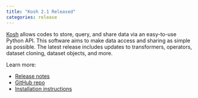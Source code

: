 ```yaml
---
title: "Kosh 2.1 Released"
categories: release
---
```


[Kosh](https://github.com/LLNL/kosh) allows codes to store, query, and share data via an easy-to-use Python API. This software aims to make data access and sharing as simple as possible. The latest release includes updates to transformers, operators, dataset cloning, dataset objects, and more.

Learn more:
- [Release notes](https://github.com/LLNL/kosh/releases/tag/v2.1)
- [GitHub repo](https://github.com/LLNL/kosh)
- [Installation instructions](https://github.com/LLNL/kosh/blob/stable/INSTALL.md)
